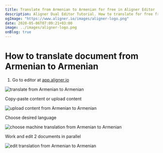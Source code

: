 ```yaml
---
title: Translate from Armenian to Armenian for free in Aligner Editor
description: Aligner Dual Editor Tutorial. How to translate for free from Armenian to Armenian. Aligner is multilingual document management platform. 
ogImage: "https://www.aligner.io/images/aligner-logo.png"
date: 2020-05-06T07:09:21+03:00
image: ../images/aligner-logo.png
onBlog: true
---
```


# How to translate document from Armenian to Armenian

1. Go to editor at [app.aligner.io](https://app.aligner.io "Aligner App web page")

![translate from Armenian to Armenian](../aligner-blank-editor.png "translate from Armenian to Armenian")

Copy-paste content or upload content

![upload content from Armenian to Armenian](../aligner-uploaded-document.png "upload content from Armenian to Armenian")

Choose desired language

![choose machine translation from Armenian to Armenian](../aligner-language-dropdown.png "choose machine translation from Armenian to Armenian")

Work and edit 2 documents in parallel

![edit translation from Armenian to Armenian](../aligner-double-sitded-editor.png "edit translation from Armenian to Armenian")

